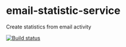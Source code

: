 # email-statistic-service
Create statistics from email activity

[![Build status](https://ci.appveyor.com/api/projects/status/hs41nhe8mvevduix?svg=true)](https://ci.appveyor.com/project/ttu/email-statistic-service)
